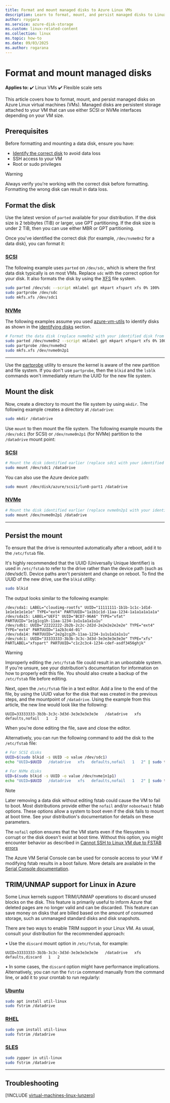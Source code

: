 ```yaml
---
title: Format and mount managed disks to Azure Linux VMs
description: Learn to format, mount, and persist managed disks to Linux VMs with both SCSI and NVMe interfaces
author: roygara
ms.service: azure-disk-storage
ms.custom: linux-related-content
ms.collection: linux
ms.topic: how-to
ms.date: 09/03/2025
ms.author: rogarana
---
```


# Format and mount managed disks

**Applies to:** :heavy_check_mark: Linux VMs :heavy_check_mark: Flexible scale sets 

This article covers how to format, mount, and persist managed disks on Azure Linux virtual machines (VMs). Managed disks are persistent storage attached to your VM that can use either SCSI or NVMe interfaces depending on your VM size.

## Prerequisites

Before formatting and mounting a data disk, ensure you have:

- [Identify the correct disk](./add-disk.md#identifying-disks) to avoid data loss
- SSH access to your VM
- Root or sudo privileges

> [!WARNING]
> Always verify you're working with the correct disk before formatting. Formatting the wrong disk can result in data loss.

## Format the disk

Use the latest version of `parted` available for your distribution. If the disk size is 2 tebibytes (TiB) or larger, use GPT partitioning. If the disk size is under 2 TiB, then you can use either MBR or GPT partitioning.

Once you've identified the correct disk (for example, `/dev/nvme0n2` for a data disk), you can format it:

### [SCSI](#tab/scsi-format)

The following example uses `parted` on `/dev/sdc`, which is where the first data disk typically is on most VMs. Replace `sdc` with the correct option for your disk. It also formats the disk by using the [XFS](https://xfs.wiki.kernel.org/) file system.

```bash
sudo parted /dev/sdc --script mklabel gpt mkpart xfspart xfs 0% 100%
sudo partprobe /dev/sdc
sudo mkfs.xfs /dev/sdc1
```

### [NVMe](#tab/nvme-format)

The following examples assume you used [azure-vm-utils](azure-virtualmachine-utilities.md) to identify disks as shown in the [identifying disks](./add-disk.md#identifying-disks) section.

```bash
# Format the data disk (replace nvme0n2 with your identified disk from azure-nvme-id)
sudo parted /dev/nvme0n2 --script mklabel gpt mkpart xfspart xfs 0% 100%
sudo partprobe /dev/nvme0n2
sudo mkfs.xfs /dev/nvme0n2p1
```
---

Use the [partprobe](https://linux.die.net/man/8/partprobe) utility to ensure the kernel is aware of the new partition and file system. If you don't use `partprobe`, then the `blkid` and the `lsblk` commands won't immediately return the UUID for the new file system.


## Mount the disk

Now, create a directory to mount the file system by using `mkdir`. The following example creates a directory at `/datadrive`:

```bash
sudo mkdir /datadrive
```
Use `mount` to then mount the file system. The following example mounts the `/dev/sdc1` (for SCSI) or `/dev/nvme0n2p1` (for NVMe) partition to the `/datadrive` mount point:

### [SCSI](#tab/scsi-mount)

```bash
# Mount the disk identified earlier (replace sdc1 with your identified disk's partition)
sudo mount /dev/sdc1 /datadrive
```

You can also use the Azure device path:

```bash
sudo mount /dev/disk/azure/scsi1/lun0-part1 /datadrive
```

### [NVMe](#tab/nvme-mount)

```bash
# Mount the disk identified earlier (replace nvme0n2p1 with your identified disk's partition)
sudo mount /dev/nvme0n2p1 /datadrive
```
---


## Persist the mount

To ensure that the drive is remounted automatically after a reboot, add it to the `/etc/fstab` file.

It's highly recommended that the UUID (Universally Unique Identifier) is used in `/etc/fstab` to refer to the drive rather than the device path (such as /dev/sdc1).  Device paths aren't persistent and change on reboot. To find the UUID of the new drive, use the `blkid` utility:

```bash
sudo blkid
```

The output looks similar to the following example:

```
/dev/sda1: LABEL="cloudimg-rootfs" UUID="11111111-1b1b-1c1c-1d1d-1e1e1e1e1e1e" TYPE="ext4" PARTUUID="1a1b1c1d-11aa-1234-1a1a1a1a1a1a"
/dev/sda15: LABEL="UEFI" UUID="BCD7-96A6" TYPE="vfat" PARTUUID="1e1g1cg1h-11aa-1234-1u1u1a1a1u1u"
/dev/sdb1: UUID="22222222-2b2b-2c2c-2d2d-2e2e2e2e2e2e" TYPE="ext4" TYPE="ext4" PARTUUID="1a2b3c4d-01"
/dev/sda14: PARTUUID="2e2g2cg2h-11aa-1234-1u1u1a1a1u1u"
/dev/sdc1: UUID="33333333-3b3b-3c3c-3d3d-3e3e3e3e3e3e" TYPE="xfs" PARTLABEL="xfspart" PARTUUID="c1c2c3c4-1234-cdef-asdf3456ghjk"
```

> [!WARNING]
> Improperly editing the `/etc/fstab` file could result in an unbootable system. If you're unsure, see your distribution's documentation for information on how to properly edit this file. You should also create a backup of the `/etc/fstab` file before editing.

Next, open the `/etc/fstab` file in a text editor. Add a line to the end of the file, by using the UUID value for the disk that was created in the previous steps, and the mountpoint of `/datadrive`. Using the example from this article, the new line would look like the following:

```
UUID=33333333-3b3b-3c3c-3d3d-3e3e3e3e3e3e   /datadrive   xfs   defaults,nofail   1   2
```

When you're done editing the file, save and close the editor.

Alternatively, you can run the following command to add the disk to the `/etc/fstab` file:

```bash
# For SCSI disks
UUID=$(sudo blkid -s UUID -o value /dev/sdc1)
echo "UUID=$UUID   /datadrive   xfs   defaults,nofail   1   2" | sudo tee -a /etc/fstab

# For NVMe disks
UID=$(sudo blkid -s UUID -o value /dev/nvme1n1p1)
echo "UUID=$UUID   /datadrive   xfs   defaults,nofail   1   2" | sudo tee -a /etc/fstab
```

> [!NOTE]
> Later removing a data disk without editing fstab could cause the VM to fail to boot. Most distributions provide either the `nofail` and/or `nobootwait` fstab options. These options allow a system to boot even if the disk fails to mount at boot time. See your distribution's documentation for details on these parameters.

The `nofail` option ensures that the VM starts even if the filesystem is corrupt or the disk doesn't exist at boot time. Without this option, you might encounter behavior as described in [Cannot SSH to Linux VM due to FSTAB errors](/troubleshoot/azure/virtual-machines/linux-virtual-machine-cannot-start-fstab-errors)

The Azure VM Serial Console can be used for console access to your VM if modifying fstab results in a boot failure. More details are available in the [Serial Console documentation](/troubleshoot/azure/virtual-machines/serial-console-linux).


## TRIM/UNMAP support for Linux in Azure

Some Linux kernels support TRIM/UNMAP operations to discard unused blocks on the disk. This feature is primarily useful to inform Azure that deleted pages are no longer valid and can be discarded. This feature can save money on disks that are billed based on the amount of consumed storage, such as unmanaged standard disks and disk snapshots.

There are two ways to enable TRIM support in your Linux VM. As usual, consult your distribution for the recommended approach:

• Use the `discard` mount option in `/etc/fstab`, for example:

```
UUID=33333333-3b3b-3c3c-3d3d-3e3e3e3e3e3e   /datadrive   xfs   defaults,discard   1   2
```

• In some cases, the `discard` option might have performance implications. Alternatively, you can run the `fstrim` command manually from the command line, or add it to your crontab to run regularly:

### [Ubuntu](#tab/ubuntu)

```bash
sudo apt install util-linux
sudo fstrim /datadrive
```

### [RHEL](#tab/rhel)

```bash
sudo yum install util-linux
sudo fstrim /datadrive
```

### [SLES](#tab/suse)

```bash
sudo zypper in util-linux
sudo fstrim /datadrive
```
---

## Troubleshooting

[!INCLUDE [virtual-machines-linux-lunzero](../includes/virtual-machines-linux-lunzero.md)]
